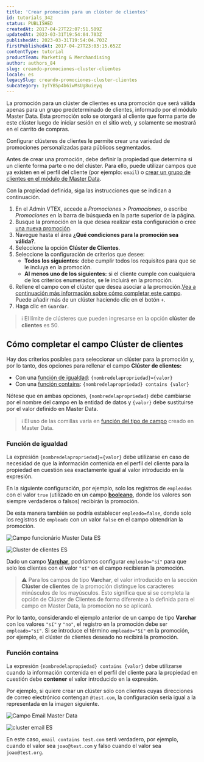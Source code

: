 ```yaml
---
title: 'Crear promoción para un clúster de clientes'
id: tutorials_342
status: PUBLISHED
createdAt: 2017-04-27T22:07:51.509Z
updatedAt: 2023-03-31T19:54:04.703Z
publishedAt: 2023-03-31T19:54:04.703Z
firstPublishedAt: 2017-04-27T23:03:15.652Z
contentType: tutorial
productTeam: Marketing & Merchandising
author: authors_84
slug: creando-promociones-cluster-clientes
locale: es
legacySlug: creando-promociones-cluster-clientes
subcategory: 1yTYB5p4b6iwMsUg8uieyq
---
```


La promoción para un clúster de clientes es una promoción que será válida apenas para un grupo predeterminado de clientes, informado por el módulo Master Data. Esta promoción solo se otorgará al cliente que forma parte de este clúster luego de iniciar sesión en el sitio web, y solamente se mostrará en el carrito de compras.

Configurar clústeres de clientes le permite crear una variedad de promociones personalizadas para públicos segmentados.

Antes de crear una promoción, debe definir la propiedad que determina si un cliente forma parte o no del clúster. Para ello, puede utilizar campos que ya existen en el perfil del cliente (por ejemplo: `email`) o [crear un grupo de clientes en el módulo de Master Data](https://help.vtex.com/es/tutorial/como-criar-um-cluster-de-clientes#).

Con la propiedad definida, siga las instrucciones que se indican a continuación.

1. En el Admin VTEX, accede a *Promociones > Promociones*, o escribe *Promociones* en la barra de búsqueda en la parte superior de la página.
2. Busque la promoción en la que desea realizar esta configuración o cree [una nueva promoción](https://help.vtex.com/es/tutorial/como-criar-promocoes/#).
3. Navegue hasta el área **¿Qué condiciones para la promoción sea válida?**.
4. Seleccione la opción **Clúster de Clientes**.
5. Seleccione la configuración de criterios que desee:
    *   **Todos los siguientes:** debe cumplir todos los requisitos para que se le incluya en la promoción.
    *   **Al menos uno de los siguientes:** si el cliente cumple con cualquiera de los criterios enumerados, se le incluirá en la promoción.
6. Rellene el campo con el clúster que desea asociar a la promoción.[Vea a continuación más información sobre cómo completar este campo](#como-completar-el-campo-cluster-de-clientes). Puede añadir más de un clúster haciendo clic en el botón `+`.
7. Haga clic en `Guardar`.

>ℹ️ El límite de clústeres que pueden ingresarse en la opción **clúster de clientes** es 50.

## Cómo completar el campo Clúster de clientes

Hay dos criterios posibles para seleccionar un clúster para la promoción y, por lo tanto, dos opciones para rellenar el campo **Clúster de clientes:** 

*   Con una [función de igualdad](#funcion-de-igualdad): `{nombredelapropriedad}={valor}`
*   Con una [función contains](#funcion-contains): `{nombredelapropriedad} contains {valor}`

Nótese que en ambas opciones, `{nombredelapropriedad}` debe cambiarse por el nombre del campo en la entidad de datos y `{valor}` debe sustituirse por el valor definido en Master Data.

>ℹ️ El uso de las comillas varía en [función del tipo de campo](https://help.vtex.com/es/tutorial/criando-entidade-de-dados--tutorials_1265#) creado en Master Data.

### Función de igualdad

La expresión `{nombredelapropriedad}={valor}` debe utilizarse en caso de necesidad de que la información contenida en el perfil del cliente para la propiedad en cuestión sea exactamente igual al valor introducido en la expresión.

En la siguiente configuración, por ejemplo, solo los registros de ``empleados`` con el valor `true` (utilizado en un campo **[booleano](https://help.vtex.com/es/tutorial/criando-entidade-de-dados--tutorials_1265#)**, donde los valores son siempre verdaderos o falsos) recibirán la promoción.

De esta manera también se podría establecer `empleado=false`, donde solo los registros de `empleado` con un valor `false` en el campo obtendrían la promoción.

![Campo funcionário Master Data ES](https://images.ctfassets.net/alneenqid6w5/1GQftbj5FuIiQ4mUweacwa/8fdaea6b5ced25c76bea649ccc0e9e12/Campo_funcion__rio_Master_Data_ES.png)

![Cluster de clientes ES](https://images.ctfassets.net/alneenqid6w5/1IOHFLD9w840WEuceWMk4Q/cb74a3f5ecba7fe987381e62543a13de/Cluster_de_clientes_ES.png)

Dado un campo **[Varchar](https://help.vtex.com/es/tutorial/criando-entidade-de-dados--tutorials_1265#)**, podríamos configurar `empleado="sí"` para que solo los clientes con el valor `"sí"` en el campo recibieran la promoción.

>⚠️ Para los campos de tipo **Varchar**, el valor introducido en la sección **Clúster de clientes** de la promoción distingue los caracteres minúsculos de los mayúsculos. Esto significa que si se completa la opción de Clúster de Clientes de forma diferente a la definida para el campo en Master Data, la promoción no se aplicará.

Por lo tanto, considerando el ejemplo anterior de un campo de tipo **Varchar** con los valores `"sí"` y `"no"`, el registro en la promoción debe ser `empleado="sí"`. Si se introduce el término `empleado="Sí"` en la promoción, por ejemplo, el clúster de clientes deseado no recibirá la promoción.

### Función contains

La expresión `{nombredelapropiedad} contains {valor}` debe utilizarse cuando la información contenida en el perfil del cliente para la propiedad en cuestión debe **contener** el valor introducido en la expresión.

Por ejemplo, si quiere crear un clúster sólo con clientes cuyas direcciones de correo electrónico contengan `@test.com`, la configuración sería igual a la representada en la imagen siguiente.

![Campo Email Master Data](https://images.ctfassets.net/alneenqid6w5/5aeXd0Ro72P1GlzVeBiVVZ/4bfb1189f8f967ef9ed77e081291931b/Campo_Email_Master_Data.png)

![cluster email ES](https://images.ctfassets.net/alneenqid6w5/5LKj1wrG3zL54lfh4R2MzQ/8139bb8d0546b62edf917418c5c92c5b/cluster_email_ES.PNG)

En este caso, `email contains test.com` será verdadero, por ejemplo, cuando el valor sea `joao@test.com` y falso cuando el valor sea `joao@test.org`.
